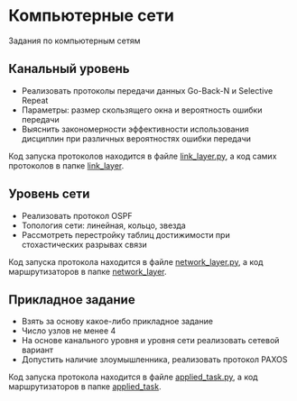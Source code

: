 # Компьютерные сети

Задания по компьютерным сетям

## Канальный уровень

* Реализовать протоколы передачи данных Go-Back-N и Selective Repeat
* Параметры: размер скользящего окна и вероятность ошибки передачи
* Выяснить закономерности эффективности использования дисциплин при различных вероятностях ошибки передачи

Код запуска протоколов находится в файле [link_layer.py](./link_layer.py), а код самих протоколов в папке [link_layer](./applied_task/network_layer/link_layer).

## Уровень сети

* Реализовать протокол OSPF
* Топология сети: линейная, кольцо, звезда
* Рассмотреть перестройку таблиц достижимости при стохастических разрывах связи

Код запуска протокола находится в файле [network_layer.py](./network_layer.py), а код маршрутизаторов в папке [network_layer](./applied_task/network_layer).

## Прикладное задание

* Взять за основу какое-либо прикладное задание
* Число узлов не менее 4
* На основе канального уровня и уровня сети реализовать сетевой вариант
* Допустить наличие злоумышленника, реализовать протокол PAXOS

Код запуска протокола находится в файле [applied_task.py](./applied_task.py), а код маршрутизаторов в папке [applied_task](./applied_task).
